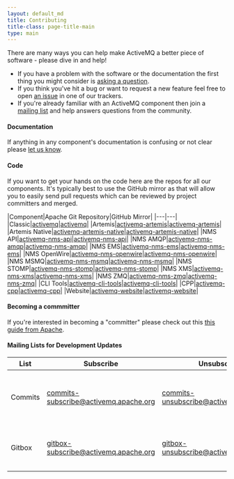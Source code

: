 ```yaml
---
layout: default_md
title: Contributing
title-class: page-title-main
type: main
---
```

There are many ways you can help make ActiveMQ a better piece of software - please dive in and help!

 - If you have a problem with the software or the documentation the first thing you might consider is [asking a question](contact#mailing). 
 - If you think you've hit a bug or want to request a new feature feel free to open [an issue](issues) in one of our trackers.
 - If you're already familiar with an ActiveMQ component then join a [mailing list](contact#mailing) and help answers questions from the community.

#### Documentation

If anything in any component's documentation is confusing or not clear please [let us know](contact).

#### Code

If you want to get your hands on the code here are the repos for all our components. It's typically best to use the GitHub mirror as that will allow you to easily send pull requests which can be reviewed by project committers and merged.

|Component|Apache Git Repository|GitHub Mirror|
|---|---|
|Classic|[activemq](https://git-wip-us.apache.org/repos/asf?p=activemq.git)|[activemq](https://github.com/apache/activemq)|
|Artemis|[activemq-artemis](https://git-wip-us.apache.org/repos/asf?p=activemq-artemis.git)|[activemq-artemis](https://github.com/apache/activemq-artemis)|
|Artemis Native|[activemq-artemis-native](https://git-wip-us.apache.org/repos/asf?p=activemq-artemis-native.git)|[activemq-artemis-native](https://github.com/apache/activemq-artemis-native)|
|NMS API|[activemq-nms-api](https://git-wip-us.apache.org/repos/asf?p=activemq-nms-api.git)|[activemq-nms-api](https://github.com/apache/activemq-nms-api)|
|NMS AMQP|[activemq-nms-amqp](https://git-wip-us.apache.org/repos/asf?p=activemq-nms-amqp.git)|[activemq-nms-amqp](https://github.com/apache/activemq-nms-amqp)|
|NMS EMS|[activemq-nms-ems](https://git-wip-us.apache.org/repos/asf?p=activemq-nms-ems.git)|[activemq-nms-ems](https://github.com/apache/activemq-nms-ems)|
|NMS OpenWire|[activemq-nms-openwire](https://git-wip-us.apache.org/repos/asf?p=activemq-nms-openwire.git)|[activemq-nms-openwire](https://github.com/apache/activemq-nms-openwire)|
|NMS MSMQ|[activemq-nms-msmq](https://git-wip-us.apache.org/repos/asf?p=activemq-nms-msmq.git)|[activemq-nms-msmq](https://github.com/apache/activemq-nms-msmq)|
|NMS STOMP|[activemq-nms-stomp](https://git-wip-us.apache.org/repos/asf?p=activemq-nms-stomp.git)|[activemq-nms-stomp](https://github.com/apache/activemq-nms-stomp)|
|NMS XMS|[activemq-nms-xms](https://git-wip-us.apache.org/repos/asf?p=activemq-nms-xms.git)|[activemq-nms-xms](https://github.com/apache/activemq-nms-xms)|
|NMS ZMQ|[activemq-nms-zmq](https://git-wip-us.apache.org/repos/asf?p=activemq-nms-zmq.git)|[activemq-nms-zmq](https://github.com/apache/activemq-nms-zmq)|
|CLI Tools|[activemq-cli-tools](https://git-wip-us.apache.org/repos/asf?p=activemq-cli-tools.git)|[activemq-cli-tools](https://github.com/apache/activemq-cli-tools)|
|CPP|[activemq-cpp](https://git-wip-us.apache.org/repos/asf?p=activemq-cpp.git)|[activemq-cpp](https://github.com/apache/activemq-cpp)|
|Website|[activemq-website](https://git-wip-us.apache.org/repos/asf?p=activemq-website.git)|[activemq-website](https://github.com/apache/activemq-website)|

#### Becoming a commmitter

If you're interested in becoming a "committer" please check out this [this guide from Apache](https://infra.apache.org/new-committers-guide.html).

#### Mailing Lists for Development Updates

|List|Subscribe|Unsubscribe|Archives|Summary|
|---|---|---|---|---|
|Commits|[commits-subscribe@activemq.apache.org](mailto:commits-subscribe@activemq.apache.org)|[commits-unsubscribe@activemq.apache.org](mailto:commits-unsubscribe@activemq.apache.org)|[Apache](https://lists.apache.org/list.html?commits@activemq.apache.org), [Apache 2](http://mail-archives.apache.org/mod_mbox/activemq-commits/), [Markmail](http://activemq.markmail.org/search/list:org.apache.activemq.commits)|notifications when the project source code gets updated|
|Gitbox|[gitbox-subscribe@activemq.apache.org](mailto:gitbox-subscribe@activemq.apache.org)|[gitbox-unsubscribe@activemq.apache.org](mailto:gitbox-unsubscribe@activemq.apache.org)|[Apache](https://lists.apache.org/list.html?gitbox@activemq.apache.org), [Apache 2](http://mail-archives.apache.org/mod_mbox/activemq-gitbox/), [Markmail](http://activemq.markmail.org/search/list:org.apache.activemq.gitbox)|comments and other events for pull-requests|

